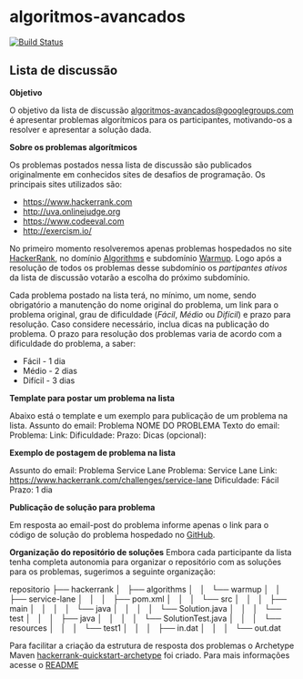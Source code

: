 algoritmos-avancados
====================

[![Build Status](https://travis-ci.org/andersonlf/algorithms.svg?branch=master)](https://travis-ci.org/andersonlf/algorithms)


Lista de discussão
------------------

**Objetivo**

O objetivo da lista de discussão algoritmos-avancados@googlegroups.com é apresentar problemas algorítmicos para os participantes, motivando-os a resolver e apresentar a solução dada.


**Sobre os problemas algorítmicos**

Os problemas postados nessa lista de discussão são publicados originalmente em conhecidos sites de desafios de programação. Os principais sites utilizados são:
*   https://www.hackerrank.com
*   http://uva.onlinejudge.org
*   https://www.codeeval.com
*   http://exercism.io/

No primeiro momento resolveremos apenas problemas hospedados no site [HackerRank](https://www.hackerrank.com), no domínio [Algorithms](https://www.hackerrank.com/domains/algorithms) e subdomínio [Warmup](https://www.hackerrank.com/domains/algorithms/warmup). Logo após a resolução de todos os problemas desse subdomínio os _partipantes ativos_ da lista de discussão votarão a escolha do próximo subdomínio.

Cada problema postado na lista terá, no mínimo, um nome, sendo obrigatório a manutenção do nome original do problema, um link para o problema original, grau de dificuldade (_Fácil_, _Médio_ ou _Difícil_) e prazo para resolução. Caso considere necessário, inclua dicas na publicação do problema. O prazo para resolução dos problemas varia de acordo com a dificuldade do problema, a saber: 
*   Fácil - 1 dia
*   Médio - 2 dias
*   Difícil - 3 dias


**Template para postar um problema na lista**

Abaixo está o template e um exemplo para publicação de um problema na lista.
Assunto do email: Problema NOME DO PROBLEMA
Texto do email:
Problema:
Link:
Dificuldade:
Prazo:
Dicas (opcional):


**Exemplo de postagem de problema na lista**

Assunto do email: Problema Service Lane
Problema: Service Lane
Link: https://www.hackerrank.com/challenges/service-lane
Dificuldade: Fácil
Prazo: 1 dia


**Publicação de solução para problema**

Em resposta ao email-post do problema informe apenas o link para o código de solução do problema hospedado no [GitHub](https://github.com).


**Organização do repositório de soluções**
Embora cada participante da lista tenha completa autonomia para organizar o repositório com as soluções para os problemas, sugerimos a seguinte organização:

repositorio
├── hackerrank
│   ├── algorithms
│   │   └── warmup
│   │       ├── service-lane
│   │       │   ├── pom.xml
│   │       │   └── src
│   │       │       ├── main
│   │       │       │   └── java
│   │       │       │       └── Solution.java
│   │       │       └── test
│   │       │           ├── java
│   │       │           │   └── SolutionTest.java
│   │       │           └── resources
│   │       │               └── test1
│   │       │                   ├── in.dat
│   │       │                   └── out.dat

Para facilitar a criação da estrutura de resposta dos problemas o Archetype Maven [hackerrank-quickstart-archetype](https://github.com/andersonlf/hackerrank-quickstart-archetype) foi criado. Para mais informações acesse o [README](https://github.com/andersonlf/hackerrank-quickstart-archetype/blob/master/README.md)
